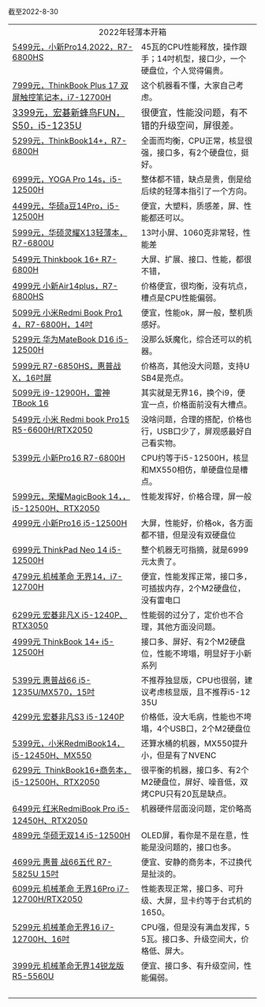 截至2022-8-30

<table>
<tr><td valign="middle" rowspan="1" colspan="2" style="word-break: break-all;" align="center">2022年轻薄本开箱</td></tr>

<tr><td valign="top" colspan="1" rowspan="1"><a target="_blank" href="https://mp.weixin.qq.com/s/da2oupp8mt9Bde-2Z2Rfvw" textvalue="小新Pro14,2022，R7-6800HS" linktype="text" imgurl="" imgdata="null" data-itemshowtype="0" tab="innerlink" data-linktype="2" hasload="1">5499元，小新Pro14,2022，R7-6800HS</a><br></td><td valign="top" colspan="1" rowspan="1" style="word-break: break-all;">45瓦的CPU性能释放，操作跟手；14吋机型，接口少，一个硬盘位，个人觉得偏贵。<br></td></tr>
<tr><td valign="top" colspan="1" rowspan="1"><a target="_blank" href="http://mp.weixin.qq.com/s?__biz=MzA5MzcxNjQwNw==&amp;mid=2649897213&amp;idx=1&amp;sn=079ec15f40601a91278187b97b893280&amp;chksm=885f3225bf28bb331599a00cf26e5e9ce48a34faa9609cacd282e7c148cbe13c4a01dc5f5319&amp;scene=21#wechat_redirect" textvalue="7999元，ThinkBook Plus 17 双屏触控笔记本，i7-12700H" linktype="text" imgurl="" imgdata="null" data-itemshowtype="0" tab="innerlink" data-linktype="2" hasload="1">7999元，ThinkBook Plus 17 双屏触控笔记本，i7-12700H</a><br></td><td valign="top" colspan="1" rowspan="1" style="word-break: break-all;">这个机器看不懂，大家自己考虑。<br></td></tr>
<tr><td valign="top" colspan="1" rowspan="1"><a target="_blank" href="http://mp.weixin.qq.com/s?__biz=MzA5MzcxNjQwNw==&amp;mid=2649896730&amp;idx=1&amp;sn=1909942d548debe906482c83ca8f9df2&amp;chksm=885f3dc2bf28b4d4724cedd90a394c0712d870b8aeb49850752649e85523b299151150da9e3e&amp;scene=21#wechat_redirect" textvalue="3399元，宏碁新蜂鸟FUN，S50，i5-1235U" linktype="text" imgurl="" imgdata="null" data-itemshowtype="0" tab="innerlink" data-linktype="2" style="font-size: 18px;" hasload="1"><span style="font-size: 18px;">3399元，宏碁新蜂鸟FUN，S50，i5-1235U</span></a><br></td><td valign="top" colspan="1" rowspan="1" style="word-break: break-all;"><span style="font-size: 18px;">很便宜，性能没问题，有不错的升级空间，屏很差。<br></span></td></tr>
<tr><td valign="top" colspan="1" rowspan="1"><a target="_blank" href="http://mp.weixin.qq.com/s?__biz=MzA5MzcxNjQwNw==&amp;mid=2649896084&amp;idx=1&amp;sn=638db67e677713a55ca8ee8b80ae448b&amp;chksm=885f3e4cbf28b75a98572db5155f55e2ed1a83fee0cf8b65d174c35d4f6b14a89372df341575&amp;scene=21#wechat_redirect" textvalue="5299元，ThinkBook14+，R7-6800H" linktype="text" imgurl="" imgdata="null" data-itemshowtype="0" tab="innerlink" data-linktype="2">5299元，ThinkBook14+，R7-6800H</a><br></td><td valign="top" colspan="1" rowspan="1" style="word-break: break-all;">全面而均衡，CPU正常，核显很强，接口多，有2个硬盘位，挺好。<br></td></tr>
<tr><td valign="top" colspan="1" rowspan="1"><a target="_blank" href="http://mp.weixin.qq.com/s?__biz=MzA5MzcxNjQwNw==&amp;mid=2649895744&amp;idx=1&amp;sn=bf8ff1d5da6f9bdc3b53cdf4b1f1e1de&amp;chksm=885f3998bf28b08e3b1e2d3f832a2e6c7513bafab3ac3671a5f079aab8b546b40bd4efc25be0&amp;scene=21#wechat_redirect" textvalue="6999元，YOGA Pro 14s，i5-12500H" linktype="text" imgurl="" imgdata="null" data-itemshowtype="0" tab="innerlink" data-linktype="2">6999元，YOGA Pro 14s，i5-12500H</a><br></td><td valign="top" colspan="1" rowspan="1" style="word-break: break-all;">整体都不错，缺点是贵，倒是给后续的轻薄本指引了一个方向。<br></td></tr>
<tr><td valign="top" colspan="1" rowspan="1"><a target="_blank" href="http://mp.weixin.qq.com/s?__biz=MzA5MzcxNjQwNw==&amp;mid=2649895649&amp;idx=1&amp;sn=df032a4b378cf649e3282e0d0f85a5d2&amp;chksm=885f3839bf28b12f929298f42f39bd90ebbb557e91f81b61b1d66cc76530b185cd0c6a8ce3e2&amp;scene=21#wechat_redirect" textvalue="4499元，华硕a豆14Pro，i5-12500H" linktype="text" imgurl="" imgdata="null" data-itemshowtype="0" tab="innerlink" data-linktype="2">4499元，华硕a豆14Pro，i5-12500H</a><br></td><td valign="top" colspan="1" rowspan="1" style="word-break: break-all;">便宜，大塑料，质感差，屏、性能都还可以。<br></td></tr>
<tr><td valign="top" colspan="1" rowspan="1"><a target="_blank" href="http://mp.weixin.qq.com/s?__biz=MzA5MzcxNjQwNw==&amp;mid=2649895333&amp;idx=1&amp;sn=4a76a75ec652b39a9ed0b81cf92ae6c4&amp;chksm=885f3b7dbf28b26b3e6b49eee589d81eebd118cdabbb5edb8856421432fa6a1f0f35ffd1288e&amp;scene=21#wechat_redirect" textvalue="5999元，华硕灵耀X13轻薄本，R7-6800U" linktype="text" imgurl="" imgdata="null" data-itemshowtype="0" tab="innerlink" data-linktype="2">5999元，华硕灵耀X13轻薄本，R7-6800U</a><br></td><td valign="top" colspan="1" rowspan="1" style="word-break: break-all;">13吋小屏、1060克非常轻，性能差<br></td></tr>
<tr><td valign="top" colspan="1" rowspan="1"><a target="_blank" href="http://mp.weixin.qq.com/s?__biz=MzA5MzcxNjQwNw==&amp;mid=2649895171&amp;idx=1&amp;sn=543971ce56a914db9dace85302d12e17&amp;chksm=885f3bdbbf28b2cdd409ce31b9ddeb5765081d98ce2e83bf47bd9c373ed3e62c276dc5e78162&amp;scene=21#wechat_redirect" textvalue="5499元 Thinkbook 16+ R7-6800H" linktype="text" imgurl="" imgdata="null" data-itemshowtype="0" tab="innerlink" data-linktype="2">5499元 Thinkbook 16+ R7-6800H</a><br></td><td valign="top" colspan="1" rowspan="1" style="word-break: break-all;">大屏、扩展、接口、性能，都很不错，<br></td></tr>
<tr><td valign="top" colspan="1" rowspan="1"><a target="_blank" href="http://mp.weixin.qq.com/s?__biz=MzA5MzcxNjQwNw==&amp;mid=2649895087&amp;idx=1&amp;sn=e7efa0c7f9975330bd147ed1417ef4ad&amp;chksm=885f3a77bf28b3614c7a632db6a31a8abe96a10c87607d5cf231c0c06fb54fa1cd22af793036&amp;scene=21#wechat_redirect" textvalue="4999元 小新Air14plus，R7-6800HS" linktype="text" imgurl="" imgdata="null" data-itemshowtype="0" tab="innerlink" data-linktype="2">4999元 小新Air14plus，R7-6800HS</a><br></td><td valign="top" colspan="1" rowspan="1" style="word-break: break-all;">价格便宜，很均衡，没有坑点，槽点是CPU性能偏弱。<br></td></tr>
<tr><td valign="top" colspan="1" rowspan="1" style="word-break: break-all;"><a target="_blank" href="http://mp.weixin.qq.com/s?__biz=MzA5MzcxNjQwNw==&amp;mid=2649894978&amp;idx=1&amp;sn=f7cef2860dfafd80bde1d9f268c58eea&amp;chksm=885f3a9abf28b38c40cf60dc72146c9cec1556777ac7cc9f4a12f0ebb977e35f5298a1f1a8fc&amp;scene=21#wechat_redirect" textvalue="5099元 小米Redmi Book Pro14，R7-6800H，14吋" linktype="text" imgurl="" imgdata="null" data-itemshowtype="0" tab="innerlink" data-linktype="2">5099元 小米Redmi Book Pro14，R7-6800H，14吋</a></td><td valign="top" colspan="1" rowspan="1" style="word-break: break-all;">便宜，性能ok，屏一般，整机质感好。</td></tr>
<tr><td valign="top" colspan="1" rowspan="1"><a target="_blank" href="http://mp.weixin.qq.com/s?__biz=MzA5MzcxNjQwNw==&amp;mid=2649894866&amp;idx=1&amp;sn=294f4ecca35b9e9eca8783a3f948a1f8&amp;chksm=885f250abf28ac1c4695cf4caa87bc4b200439534dbc7b8eb619244c6fe6b28c3816eeebf421&amp;scene=21#wechat_redirect" textvalue="5299元 华为MateBook D16 i5-12500H" linktype="text" imgurl="" imgdata="null" data-itemshowtype="0" tab="innerlink" data-linktype="2">5299元 华为MateBook D16 i5-12500H</a><br></td><td valign="top" colspan="1" rowspan="1" style="word-break: break-all;">没那么妖魔化，综合还可以的机器。<br></td></tr>
<tr><td valign="top" colspan="1" rowspan="1"><a target="_blank" href="http://mp.weixin.qq.com/s?__biz=MzA5MzcxNjQwNw==&amp;mid=2649894751&amp;idx=1&amp;sn=32a0d2b72dd14d48d68cb1333d963b01&amp;chksm=885f2587bf28ac918e0a6c04c9e0bf0a7223e6566560a4cd35b92991cfbd6b4424da4b562746&amp;scene=21#wechat_redirect" textvalue="5999元 R7-6850HS，惠普战X，16吋屏" linktype="text" imgurl="" imgdata="null" data-itemshowtype="0" tab="innerlink" data-linktype="2">5999元 R7-6850HS，惠普战X，16吋屏</a><br></td><td valign="top" colspan="1" rowspan="1" style="word-break: break-all;">价格高，其他没大问题，支持USB4是亮点。<br></td></tr>
<tr><td valign="top" colspan="1" rowspan="1"><a target="_blank" href="http://mp.weixin.qq.com/s?__biz=MzA5MzcxNjQwNw==&amp;mid=2649894515&amp;idx=1&amp;sn=cc0e1233734db87436b86b54a14d4866&amp;chksm=885f24abbf28adbdea4a47148f5ad0a4f0cdb78c1858786343e769f69cd6ca4f826411b7649f&amp;scene=21#wechat_redirect" textvalue="5099元 i9-12900H，雷神TBook 16" linktype="text" imgurl="" imgdata="null" data-itemshowtype="0" tab="innerlink" data-linktype="2">5099元 i9-12900H，雷神TBook 16</a><br></td><td valign="top" colspan="1" rowspan="1" style="word-break: break-all;">其实就是无界16，换个i9，便宜一点，价格面前没有大槽点。<br></td></tr>
<tr><td valign="top" colspan="1" rowspan="1" style="word-break: break-all;"><a target="_blank" href="http://mp.weixin.qq.com/s?__biz=MzA5MzcxNjQwNw==&amp;mid=2649894314&amp;idx=1&amp;sn=a90daa22f0ead1b8cd2f542e6ae08e3f&amp;chksm=885f2772bf28ae64bcfdc7b262eee2d4e0f1fc42dbdbafa3de651edab820427830b63287d222&amp;scene=21#wechat_redirect" textvalue="5499元 小米 Redmi book Pro15 R5-6600H/RTX2050" linktype="text" imgurl="" imgdata="null" data-itemshowtype="0" tab="innerlink" data-linktype="2">5499元 小米 Redmi book Pro15 R5-6600H/RTX2050</a><br></td><td valign="top" colspan="1" rowspan="1" style="word-break: break-all;">没啥问题，合理的搭配，价格也行，USB口少了，屏观感最好自己看实物。<br></td></tr>
<tr><td valign="top" colspan="1" rowspan="1"><a target="_blank" href="http://mp.weixin.qq.com/s?__biz=MzA5MzcxNjQwNw==&amp;mid=2649894238&amp;idx=1&amp;sn=fabedd124d920bd46c0fa313819a379b&amp;chksm=885f2786bf28ae90a9ef34ccc7501c2b8b404a9af8d4d6ca1a5e7d46f1ebeee0f6162a944ba9&amp;scene=21#wechat_redirect" textvalue="5399元 小新Pro16 R7-6800H" linktype="text" imgurl="" imgdata="null" data-itemshowtype="0" tab="innerlink" data-linktype="2">5399元 小新Pro16 R7-6800H</a><br></td><td valign="top" colspan="1" rowspan="1" style="word-break: break-all;">CPU约等于i5-12500H，核显和MX550相仿，单硬盘位是槽点。<br></td></tr>
  <tr><td valign="top" colspan="1" rowspan="1"><a target="_blank" href="http://mp.weixin.qq.com/s?__biz=MzA5MzcxNjQwNw==&amp;mid=2649893995&amp;idx=1&amp;sn=0c7de531cd33ac057038516137d39f0f&amp;chksm=885f26b3bf28afa54110304a9ca4b3de21e2231d5f0cadad055130d2d1bb52f306b06d34efd9&amp;scene=21#wechat_redirect" textvalue="5999元，荣耀MagicBook 14，，i5-12500H、RTX2050" linktype="text" imgurl="" imgdata="null" data-itemshowtype="0" tab="innerlink" data-linktype="2" wah-hotarea="click">5999元，荣耀MagicBook 14，，i5-12500H、RTX2050</a><br></td><td valign="top" colspan="1" rowspan="1" style="word-break: break-all;">性能发挥好，价格合理，屏一般<br></td></tr>
  <tr><td valign="top" colspan="1" rowspan="1"><a target="_blank" href="http://mp.weixin.qq.com/s?__biz=MzA5MzcxNjQwNw==&amp;mid=2649893633&amp;idx=1&amp;sn=731aed4197c82a64a5ce133a45db32a0&amp;chksm=885f21d9bf28a8cf7190ca16dc003ef01501ef6bf4b481b28669394961083d0315a712442f42&amp;scene=21#wechat_redirect" textvalue="4999元 小新Pro16 i5-12500H" linktype="text" imgurl="" imgdata="null" data-itemshowtype="0" tab="innerlink" data-linktype="2" wah-hotarea="click">4999元 小新Pro16 i5-12500H</a><br></td><td valign="top" colspan="1" rowspan="1" style="word-break: break-all;">大屏，性能好，价格ok，各方面都不错，但是没有双硬盘位<br></td></tr>
  <tr><td valign="top" colspan="1" rowspan="1"><a target="_blank" href="http://mp.weixin.qq.com/s?__biz=MzA5MzcxNjQwNw==&amp;mid=2649893557&amp;idx=1&amp;sn=f6debb33187496408c28fc81bc71d8c4&amp;chksm=885f206dbf28a97b2c17a8a38f8a30c3a204a5d058b2dfdc62d5b21a5d0928231f3f5b326118&amp;scene=21#wechat_redirect" textvalue="6999元 ThinkPad Neo 14 i5-12500H" linktype="text" imgurl="" imgdata="null" data-itemshowtype="0" tab="innerlink" data-linktype="2" wah-hotarea="click">6999元 ThinkPad Neo 14 i5-12500H</a><br></td><td valign="top" colspan="1" rowspan="1" style="word-break: break-all;">整个机器无可指摘，就是6999元太贵了。<br></td></tr>
  <tr><td valign="top" colspan="1" rowspan="1"><a target="_blank" href="http://mp.weixin.qq.com/s?__biz=MzA5MzcxNjQwNw==&amp;mid=2649893447&amp;idx=1&amp;sn=90430ebfaac6b2815a1f7575c7ea5bde&amp;chksm=885f209fbf28a989ceb23f3040405f0ee96f391d1090e554c0ab1c9c6d5a1761f0d25666061f&amp;scene=21#wechat_redirect" textvalue="4799元 机械革命 无界14，i7-12700H" linktype="text" imgurl="" imgdata="null" data-itemshowtype="0" tab="innerlink" data-linktype="2" wah-hotarea="click">4799元 机械革命 无界14，i7-12700H</a><br></td><td valign="top" colspan="1" rowspan="1" style="word-break: break-all;">便宜，性能发挥正常，接口多，可插拔内存，2个M2硬盘位，没有雷电口<br></td></tr>
  <tr><td valign="top" colspan="1" rowspan="1"><a target="_blank" href="http://mp.weixin.qq.com/s?__biz=MzA5MzcxNjQwNw==&amp;mid=2649893315&amp;idx=1&amp;sn=6ae23a67e3d44ccc0c6a53e2f96bafce&amp;chksm=885f231bbf28aa0d1fb95a232ee0787484e2585cc89c9650c7cfe94f5fc8a2d3b547818faeac&amp;scene=21#wechat_redirect" textvalue="6299元 宏碁非凡X i5-1240P、RTX3050" linktype="text" imgurl="" imgdata="null" data-itemshowtype="0" tab="innerlink" data-linktype="2" wah-hotarea="click">6299元 宏碁非凡X i5-1240P、RTX3050</a><br></td><td valign="top" colspan="1" rowspan="1" style="word-break: break-all;">性能弱的过分了，定价也不合理，其他方面没问题。<br></td></tr>
  <tr><td valign="top" colspan="1" rowspan="1"><a target="_blank" href="http://mp.weixin.qq.com/s?__biz=MzA5MzcxNjQwNw==&amp;mid=2649893096&amp;idx=1&amp;sn=88f453c50d993092d668651d5c2c83bb&amp;chksm=885f2230bf28ab26ef0d017a468aa4587b576646540d3c2d4ca106265f2b87bef639e9007d48&amp;scene=21#wechat_redirect" textvalue="4999元 ThinkBook 14+ i5-12500H" linktype="text" imgurl="" imgdata="null" data-itemshowtype="0" tab="innerlink" data-linktype="2" wah-hotarea="click">4999元 ThinkBook 14+ i5-12500H</a><br></td><td valign="top" colspan="1" rowspan="1" style="word-break: break-all;">接口多、屏好、有2个M2硬盘位，性能不垮塌，明显好于小新系列<br></td></tr>
  <tr><td valign="top" colspan="1" rowspan="1"><a target="_blank" href="http://mp.weixin.qq.com/s?__biz=MzA5MzcxNjQwNw==&amp;mid=2649892891&amp;idx=1&amp;sn=f0d030c102b8001970cec1b23d5fa66a&amp;chksm=885f22c3bf28abd522cf3d2289e7a7f58d4863cc399c54bcf1ec3dbf04ae7d2e37e69d67f144&amp;scene=21#wechat_redirect" textvalue="5399元 惠普战66 i5-1235U/MX570，15吋" linktype="text" imgurl="" imgdata="null" data-itemshowtype="0" tab="innerlink" data-linktype="2" wah-hotarea="click">5399元 惠普战66 i5-1235U/MX570，15吋</a><br></td><td valign="top" colspan="1" rowspan="1" style="word-break: break-all;">不推荐独显版，CPU也很弱，建议考虑核显版，且不推荐i5-1235U<br></td></tr>
  <tr><td valign="top" colspan="1" rowspan="1"><a target="_blank" href="http://mp.weixin.qq.com/s?__biz=MzA5MzcxNjQwNw==&amp;mid=2649892782&amp;idx=1&amp;sn=30020de4632591bfc5dbfc5b9d7e56e7&amp;chksm=885f2d76bf28a460483f8fb10a82f5b256bdc9a2dd863f198b1faaec06eedf12a4f1223610df&amp;scene=21#wechat_redirect" textvalue="4299元 宏碁非凡S3 i5-1240P" linktype="text" imgurl="" imgdata="null" data-itemshowtype="0" tab="innerlink" data-linktype="2" wah-hotarea="click">4299元 宏碁非凡S3 i5-1240P</a><br></td><td valign="top" colspan="1" rowspan="1" style="word-break: break-all;">价格低，没大毛病，性能也不垮塌，4个USB口，2个M2硬盘位<br></td></tr>
  <tr><td valign="top" colspan="1" rowspan="1"><a target="_blank" href="http://mp.weixin.qq.com/s?__biz=MzA5MzcxNjQwNw==&amp;mid=2649892732&amp;idx=1&amp;sn=42ed3b3b671319edac226bf655e1858b&amp;chksm=885f2da4bf28a4b2e93d728d494f324e7bc569be88723870e87c64c8fd5df52b1022e65e895f&amp;scene=21#wechat_redirect" textvalue="5399元，小米RedmiBook14，i5-12450H、MX550" linktype="text" imgurl="" imgdata="null" data-itemshowtype="0" tab="innerlink" data-linktype="2" wah-hotarea="click">5399元，小米RedmiBook14，i5-12450H、MX550</a><br></td><td valign="top" colspan="1" rowspan="1" style="word-break: break-all;">还算水桶的机器，MX550提升小，但是有了NVENC<br></td></tr>
  <tr><td valign="top" colspan="1" rowspan="1"><a target="_blank" href="http://mp.weixin.qq.com/s?__biz=MzA5MzcxNjQwNw==&amp;mid=2649892504&amp;idx=1&amp;sn=c0baff693c86a12fdf0ad7ebeb9e51aa&amp;chksm=885f2c40bf28a556fccd67ed4505373d371ee1eee3c70001ca7d023b425f02cd1fd74ae59c6b&amp;scene=21#wechat_redirect" textvalue="6299元  ThinkBook16+商务本，i5-12500H、RTX2050" linktype="text" imgurl="" imgdata="null" data-itemshowtype="0" tab="innerlink" data-linktype="2" wah-hotarea="click">6299元 &nbsp;ThinkBook16+商务本，i5-12500H、RTX2050</a><br></td><td valign="top" colspan="1" rowspan="1" style="word-break: break-all;">很平衡的机器，接口多、有2个M2硬盘位，屏好、噪音低，双烤CPU只有20瓦是缺点。<br></td></tr>
  <tr><td valign="top" colspan="1" rowspan="1"><a target="_blank" href="http://mp.weixin.qq.com/s?__biz=MzA5MzcxNjQwNw==&amp;mid=2649892314&amp;idx=1&amp;sn=88064a634ca77e5d3f72f793d4acbb79&amp;chksm=885f2f02bf28a614524d1d0d33076eee7a2c48ca5b62b02b986532207e93453e4b5845ea5f1d&amp;scene=21#wechat_redirect" textvalue="6499元 红米RedmiBook Pro i5-12450H、RTX2050" linktype="text" imgurl="" imgdata="null" data-itemshowtype="0" tab="innerlink" data-linktype="2" wah-hotarea="click" hasload="1">6499元 红米RedmiBook Pro i5-12450H、RTX2050</a><br></td><td valign="top" colspan="1" rowspan="1" style="word-break: break-all;">机器硬件层面没问题，定价略高<br></td></tr>
  <tr><td valign="top" colspan="1" rowspan="1" style="word-break: break-all;"><a target="_blank" href="http://mp.weixin.qq.com/s?__biz=MzA5MzcxNjQwNw==&amp;mid=2649892061&amp;idx=1&amp;sn=1836345d8e0ee59b2eb72284616e549f&amp;chksm=885f2e05bf28a7134e1acaa65f322dc428fa3d4e7fdaf60c56b258da4dc49c4447176fa999d5&amp;scene=21#wechat_redirect" textvalue="4899元 华硕无双14 i5-12500H" linktype="text" imgurl="" imgdata="null" data-itemshowtype="0" tab="innerlink" data-linktype="2" wah-hotarea="click" hasload="1">4899元 华硕无双14 i5-12500H</a><br></td><td valign="top" colspan="1" rowspan="1" style="word-break: break-all;">OLED屏，看你是不是在意，性能是没问题的，接口也多。<br></td></tr>
  <tr><td valign="top" colspan="1" rowspan="1"><a target="_blank" href="http://mp.weixin.qq.com/s?__biz=MzA5MzcxNjQwNw==&amp;mid=2649890982&amp;idx=1&amp;sn=6f8b293489f0e5a4bf43da826f3ea165&amp;chksm=885f2a7ebf28a368136fd7a63ffecea22b234383135179b2f40e3fb355254e63314e05ba5d2b&amp;scene=21#wechat_redirect" textvalue="4699元 惠普 战66五代 R7-5825U 15吋" linktype="text" imgurl="" imgdata="null" data-itemshowtype="0" tab="innerlink" data-linktype="2" wah-hotarea="click" hasload="1">4699元 惠普 战66五代 R7-5825U 15吋</a><br></td><td valign="top" colspan="1" rowspan="1" style="word-break: break-all;">便宜、安静的商务本，不过换代是扯淡的。<br></td></tr>
  <tr><td valign="top" colspan="1" rowspan="1"><a target="_blank" href="http://mp.weixin.qq.com/s?__biz=MzA5MzcxNjQwNw==&amp;mid=2649891040&amp;idx=1&amp;sn=638a71200c8626a9631c7b16c2d1f252&amp;chksm=885f2a38bf28a32edee265668756002ef9d5bedfbd40186e6a7c3409f184ff826ffe28b08d83&amp;scene=21#wechat_redirect" textvalue="6099元 机械革命 无界16Pro i7-12700H/RTX2050" linktype="text" imgurl="" imgdata="null" data-itemshowtype="0" tab="innerlink" data-linktype="2" wah-hotarea="click" hasload="1">6099元 机械革命 无界16Pro i7-12700H/RTX2050</a><br></td><td valign="top" colspan="1" rowspan="1" style="word-break: break-all;">性能表现正常，接口多、可升级、大屏，显卡约等于台式机的1650。<br></td></tr>
  <tr><td valign="top" colspan="1" rowspan="1"><a target="_blank" href="http://mp.weixin.qq.com/s?__biz=MzA5MzcxNjQwNw==&amp;mid=2649889859&amp;idx=1&amp;sn=e83f287310bea477bae4835d6f8a5802&amp;chksm=885f169bbf289f8d91ba4820795512fa1ca265b0bffb82ef1babdb81272e209618e4d87974b7&amp;scene=21#wechat_redirect" textvalue="5299元 机械革命无界16 i7-12700H、16吋" linktype="text" imgurl="" imgdata="null" data-itemshowtype="0" tab="innerlink" data-linktype="2" wah-hotarea="click" hasload="1">5299元 机械革命无界16 i7-12700H、16吋</a><br></td><td valign="top" colspan="1" rowspan="1" style="word-break: break-all;">CPU强，但是没有满血发挥，55瓦。接口多、升级空间大，价格低、屏大。<br></td></tr>
  <tr><td width="268" valign="top"><a target="_blank" href="http://mp.weixin.qq.com/s?__biz=MzA5MzcxNjQwNw==&amp;mid=2649889771&amp;idx=1&amp;sn=5c384b23db575a916eeb574758909b23&amp;chksm=885f1133bf289825fc90b6cc9f2f1da26cf75b68e14a1c8a1fb755bf8bcb215079276ce126ba&amp;scene=21#wechat_redirect" textvalue="3999元 机械革命无界14锐龙版 R5-5560U" linktype="text" imgurl="" imgdata="null" data-itemshowtype="0" tab="innerlink" data-linktype="2" wah-hotarea="click" hasload="1">3999元 机械革命无界14锐龙版 R5-5560U</a><br></td><td width="268" valign="top" style="word-break: break-all;">便宜、接口多、有升级空间，性能偏弱。<br></td></tr><tr><td width="268" valign="top"><br></td><td width="268" valign="top"><br></td></tr>
</table>
